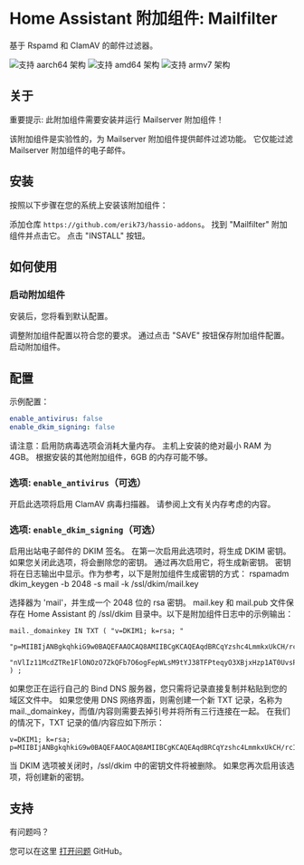 # Home Assistant 附加组件: Mailfilter

基于 Rspamd 和 ClamAV 的邮件过滤器。

![支持 aarch64 架构][aarch64-shield] ![支持 amd64 架构][amd64-shield]
![支持 armv7 架构][armv7-shield]

## 关于

重要提示: 此附加组件需要安装并运行 Mailserver 附加组件！

该附加组件是实验性的，为 Mailserver 附加组件提供邮件过滤功能。
它仅能过滤 Mailserver 附加组件的电子邮件。

## 安装

按照以下步骤在您的系统上安装该附加组件：

添加仓库 `https://github.com/erik73/hassio-addons`。
找到 "Mailfilter" 附加组件并点击它。
点击 "INSTALL" 按钮。

## 如何使用

### 启动附加组件

安装后，您将看到默认配置。

调整附加组件配置以符合您的要求。
通过点击 "SAVE" 按钮保存附加组件配置。
启动附加组件。

## 配置

示例配置：

```yaml
enable_antivirus: false
enable_dkim_signing: false
```

请注意：启用防病毒选项会消耗大量内存。
主机上安装的绝对最小 RAM 为 4GB。
根据安装的其他附加组件，6GB 的内存可能不够。

### 选项: `enable_antivirus`（可选）

开启此选项将启用 ClamAV 病毒扫描器。
请参阅上文有关内存考虑的内容。

### 选项: `enable_dkim_signing`（可选）

启用出站电子邮件的 DKIM 签名。
在第一次启用此选项时，将生成 DKIM 密钥。
如果您关闭此选项，将会删除您的密钥。
通过再次启用它，将生成新密钥。
密钥将在日志输出中显示。作为参考，以下是附加组件生成密钥的方式：
rspamadm dkim_keygen -b 2048 -s mail -k /ssl/dkim/mail.key

选择器为 'mail'，并生成一个 2048 位的 rsa 密钥。
mail.key 和 mail.pub 文件保存在 Home Assistant 的 /ssl/dkim 目录中。以下是附加组件日志中的示例输出：

```
mail._domainkey IN TXT ( "v=DKIM1; k=rsa; "
	"p=MIIBIjANBgkqhkiG9w0BAQEFAAOCAQ8AMIIBCgKCAQEAqdBRCqYzshc4LmmkxUkCH/rcIpSe/QdNIVmBrgqZmZ5zzWQi7ShdFOH7V32/VM1VRk2pkjDV7tmfbwslsymsfxgGhVHbU0R3803uRfxAiT2mYu1hCc9351YpZF4WnrdoA3BT5juS3YUo5LsDxvZCxISnep8VqVSAZOmt8wFsZKBXiIjWuoI6XnWrzsAfoaeGaVuUZBmi4ZTg0O4yl"
	"nVlIz11McdZTRe1FlONOzO7ZkQFb7O6ogFepWLsM9tYJ38TFPteqyO3XBjxHzp1AT0UvsPcauDoeHUXgqbxU7udG1t05f6ab5h/Kih+jisgHHF4ZFK3qRtawhWlA9DtS35DlwIDAQAB"
) ;
```

如果您正在运行自己的 Bind DNS 服务器，您只需将记录直接复制并粘贴到您的域区文件中。
如果您使用 DNS 网络界面，则需创建一个新 TXT 记录，名称为 mail.\_domainkey，而值/内容则需要去掉引号并将所有三行连接在一起。
在我们的情况下，TXT 记录的值/内容应如下所示：

```
v=DKIM1; k=rsa; p=MIIBIjANBgkqhkiG9w0BAQEFAAOCAQ8AMIIBCgKCAQEAqdBRCqYzshc4LmmkxUkCH/rcIpSe/QdNIVmBrgqZmZ5zzWQi7ShdFOH7V32/VM1VRk2pkjDV7tmfbwslsymsfxgGhVHbU0R3803uRfxAiT2mYu1hCc9351YpZF4WnrdoA3BT5juS3YUo5LsDxvZCxISnep8VqVSAZOmt8wFsZKBXiIjWuoI6XnWrzsAfoaeGaVuUZBmi4ZTg0O4ylnVlIz11McdZTRe1FlONOzO7ZkQFb7O6ogFepWLsM9tYJ38TFPteqyO3XBjxHzp1AT0UvsPcauDoeHUXgqbxU7udG1t05f6ab5h/Kih+jisgHHF4ZFK3qRtawhWlA9DtS35DlwIDAQAB
```

当 DKIM 选项被关闭时，/ssl/dkim 中的密钥文件将被删除。
如果您再次启用该选项，将创建新的密钥。

## 支持

有问题吗？

您可以在这里 [打开问题][issue] GitHub。

[aarch64-shield]: https://img.shields.io/badge/aarch64-yes-green.svg
[amd64-shield]: https://img.shields.io/badge/amd64-yes-green.svg
[armv7-shield]: https://img.shields.io/badge/armv7-yes-green.svg
[i386-shield]: https://img.shields.io/badge/i386-yes-green.svg
[issue]: https://github.com/erik73/addon-mailfilter/issues
[repository]: https://github.com/erik73/hassio-addons